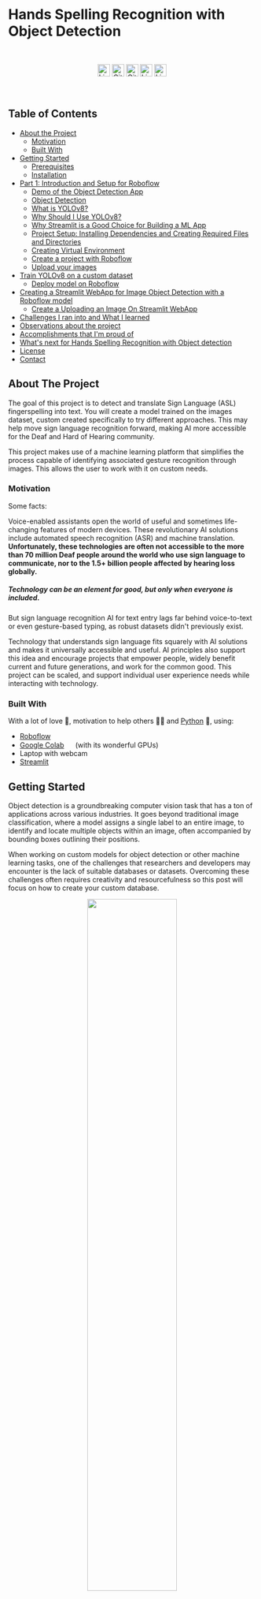 <!--
*** Thanks for checking out this README Template. If you have a suggestion that would
*** make this better, please fork the tinyml-mapping-backlight and create a pull request or simply open
*** an issue with the tag "suggest".
*** Thanks again! Now go create something AMAZING! :D
***
***
***
*** To avoid retyping too much info. Do a search and replace for the following:
*** fullmakeralchemist, tinyml-mapping-backlight, twitter_handle
-->

<!--#     The TensorFlow Microcontroller Challenge    -->
   <h1>Hands Spelling Recognition with Object Detection</h1>

<!-- PROJECT LOGO -->

<br />
<p align="center">
<!--
  <a href="https://github.com/fullmakeralchemist/tinyml-mapping-backlight">
    <img src="assets/logo.png" alt="Logo" width="720">
  </a>
  <br />
  -->

  <img src="https://img.shields.io/github/languages/top/fullmakeralchemist/handsspelling?style=for-the-badge" alt="License" height="25">
  <img src="https://img.shields.io/github/repo-size/fullmakeralchemist/handsspelling?style=for-the-badge" alt="GitHub repo size" height="25">
  <img src="https://img.shields.io/github/last-commit/fullmakeralchemist/handsspelling?style=for-the-badge" alt="GitHub last commit" height="25">
  <img src="https://img.shields.io/github/license/fullmakeralchemist/handsspelling?style=for-the-badge" alt="License" height="25">
  <a href="https://www.linkedin.com/in/padrondata/">
    <img src="https://img.shields.io/badge/-LinkedIn-black.svg?style=for-the-badge&logo=linkedin&colorB=555" alt="LinkedIn" height="25">
  </a>
  <!--
  <a href="https://twitter.com/makeralchemist/">
    <img src="https://img.shields.io/twitter/follow/makeralchemist?label=Twitter&logo=twitter&style=for-the-badge" alt="Twitter" height="25">
  </a>
  -->
  <!--
   <h3 align="center">Tiny ML in Mapping Dance, Visual Arts and interactive museums</h3>
  <p align="center">
    Because Art Inspired Technology, Technology Inspired Art
    <br />
    <a href="https://experiments.withgoogle.com/mapping-dance"><strong>View the project»</strong></a>
    <br />
  </p>
  <p align="center">
  <a href="https://experiments.withgoogle.com/mapping-dance">
    <img src="assets/TFChallengeWinners.png" alt="Logo" width="720">
  </a>
  </p>
  -->
  <br />
</p>
<br />

<!-- TABLE OF CONTENTS -->
## Table of Contents

* [About the Project](#about-the-project)
  * [Motivation](#motivation)
  * [Built With](#built-with)
* [Getting Started](#getting-started)
  * [Prerequisites](#prerequisites)
  * [Installation](#installation)
* [Part 1: Introduction and Setup for Roboflow](#part-1-introduction-and-setup-for-roboflow)
  * [Demo of the Object Detection App](#demo-of-the-object-detection-app)
  * [Object Detection](#object-detection)
  * [What is YOLOv8?](#what-is-yolov8)
  * [Why Should I Use YOLOv8?](#why-should-i-use-yolov8)
  * [Why Streamlit is a Good Choice for Building a ML App](#why-streamlit-is-a-good-choice-for-building-a-ml-app)
  * [Project Setup: Installing Dependencies and Creating Required Files and Directories](#project-setup-installing-dependencies-and-creating-required-files-and-directories)
  * [Creating Virtual Environment](#creating-virtual-environment)
  * [Create a project with Roboflow](#create-a-project-with-roboflow)
  * [Upload your images](#upload-your-images)
* [Train YOLOv8 on a custom dataset](#train-yolov8-on-a-custom-dataset)
  * [Deploy model on Roboflow](#deploy-model-on-roboflow)
* [Creating a Streamlit WebApp for Image Object Detection with a Roboflow model](#creating-a-streamlit-webapp-for-image-object-detection-with-a-roboflow-model)
  * [Create a Uploading an Image On Streamlit WebApp](#create-a-uploading-an-image-on-streamlit-webapp)
* [Challenges I ran into and What I learned](#challenges-i-ran-into-and-what-i-learned)
* [Observations about the project](#observations-about-the-project)
* [Accomplishments that I'm proud of](#accomplishments-that-im-proud-of)
* [What's next for Hands Spelling Recognition with Object detection](#whats-next-for-hands-spelling-recognition-with-object-detection)
* [License](#license)
* [Contact](#contact)

<!-- ABOUT THE PROJECT -->
## About The Project

<!-- [![Tiny ML in Mapping Dance](https://i9.ytimg.com/vi/3YUVTDTo-Zk/mq1.jpg?sqp=CNTs2IcG&rs=AOn4CLBiPsvQ2bGNVZvn_j-nJXj8d81hLA)](https://www.youtube.com/watch?v=3YUVTDTo-Zk) -->

The goal of this project is to detect and translate Sign Language (ASL) fingerspelling into text. You will create a model trained on the images dataset, custom created specifically to try different approaches. This may help move sign language recognition forward, making AI more accessible for the Deaf and Hard of Hearing community.

This project makes use of a machine learning platform that simplifies the process capable of identifying associated gesture recognition through images. This allows the user to work with it on custom needs.

### Motivation

Some facts:

Voice-enabled assistants open the world of useful and sometimes life-changing features of modern devices. These revolutionary AI solutions include automated speech recognition (ASR) and machine translation. **Unfortunately, these technologies are often not accessible to the more than 70 million Deaf people around the world who use sign language to communicate, nor to the 1.5+ billion people affected by hearing loss globally.**

##### Technology can be an element for good, but only when everyone is included.

But sign language recognition AI for text entry lags far behind voice-to-text or even gesture-based typing, as robust datasets didn't previously exist.

Technology that understands sign language fits squarely with AI solutions and makes it universally accessible and useful. AI principles also support this idea and encourage projects that empower people, widely benefit current and future generations, and work for the common good. This project can be scaled, and support individual user experience needs while interacting with technology.

### Built With

With a lot of love 💖, motivation to help others 💪🏼 and [Python](https://www.python.org/) 🐍, using:

* [Roboflow](https://app.roboflow.com/)
* [Google Colab](https://colab.research.google.com/) <img src="https://colab.research.google.com/img/favicon.ico" width="15"> (with its wonderful GPUs)
* Laptop with webcam
* [Streamlit](https://streamlit.io/)


<!-- GETTING STARTED -->
## Getting Started

Object detection is a groundbreaking computer vision task that has a ton of applications across various industries. It goes beyond traditional image classification, where a model assigns a single label to an entire image, to identify and locate multiple objects within an image, often accompanied by bounding boxes outlining their positions.

When working on custom models for object detection or other machine learning tasks, one of the challenges that researchers and developers may encounter is the lack of suitable databases or datasets. Overcoming these challenges often requires creativity and resourcefulness so this post will focus on how to create your custom database.

<p align="center">
<img src="media/dog.png" width="60%">
</p>

## Prerequisites

This is short list things you need to use the guide. 

* Python
* Git

## Part 1: Introduction and Setup for Roboflow
Welcome to Part 1 of our three-part tutorial series on Building Your Own Real-Time Object Detection App: Roboflow(YOLOv8) and Streamlit. In this series, we will walk you through the process of building an end-to-end object detection app that can identify objects from a photo. This web app was built only for images because we are using [share.streamlit.io](http://share.streamlit.io/) this is the Streamlit project hub where you can post your Streamlit projects free and it has a limit of 1 GB memory space for the app, there is a few libraries that cover a lot of that space so in another post or series I’ll add more about video and webcam functions to complement this app.

In Part 1, we will introduce the project, give you a demo of the app in action, and explain why I chose Roboflow and Streamlit for this project. We will also guide you through the setup process, including installing dependencies and creating the necessary files and directories.

By the end of this series, you will have the skills to build your own object detection app. So, let’s dive in!

### Demo of the Object Detection App
This is the [web app](https://objectdetection-eduardo.streamlit.app/) demo from the project that we are going to create and build together in the Streamlit share cloud. The app Object Detection will Upload an image on the WebApp and show detected objects.

### Object Detection
Object detection is a computer vision solution that identifies instances of objects in visual media. Object detection scripts draw a bounding box around an instance of a detected object, paired with a label to represent the contents of the box. For example, a person in an image might be labeled “person” and a car might be labeled “vehicle”.

### What is YOLOv8?
YOLOv8 is the newest state-of-the-art YOLO model that can be used for object detection, image classification, and instance segmentation tasks. YOLOv8 was developed by [Ultralytics](https://ultralytics.com/?ref=blog.roboflow.com), this model is used in Roboflow.

### Why Should I Use YOLOv8?
Here are a few main reasons why you should consider using YOLOv8 for your next computer vision project:

YOLOv8 has a high rate of accuracy measured by COCO and Roboflow 100.
YOLOv8 comes with a lot of developer-convenience features,an a well-structured Python package.
The labeling tool is easy to use and you don’t need to install a tool for that.
And last but not least is not difficult to run it also is faster than use a notebook with TensorFlow. In my case it takes 3 hours to train the model in Google Colab but with Roboflow it took me a few minutes.
### Why Streamlit is a Good Choice for Building a ML App
[Streamlit](https://docs.streamlit.io/) makes it easy to build web-based user interfaces for machine learning applications, enabling data scientists and developers to share their work with non-technical stakeholders.

Streamlit is an open-source framework that simplifies the process of building web applications in Python. And it has it’s own project cloud that makes really easy deploy your project.

### Project Setup: Installing Dependencies and Creating Required Files and Directories
Before diving into the project, make sure you have the following dependencies installed on your system. In my case I’m a Windows user so everything in this tutorial is working for July 2023 in Windows 11.

For this project I have Python 3.11 but in Streamlit cloud only has the version 3.8 to 3.11 so I recommend using that range of versions and the Python packages that we will use will be PyTorch, Ultralytics and Streamlit. We can install these packages using pip into a separate virtual environment.

### Creating Virtual Environment
When working on a Python project, it’s important to keep your dependencies separate from your global Python environment to prevent conflicts between different projects, especially with Pytorch.

Make sure you already have installed Python, VS code(or other IDE) and Git. Follow the next steps:

Create a new virtual environment by running the following command in the terminal after venv you can name as you wish your environment:
```
python -m venv env
```
Then activate the enviroment:
```
env\Scripts\activate
```
The first step is getting our data set (Images folder). In this case I recommend having at least 200 images. While the more pictures you have, the better your model becomes but don’t use pictures nearly identicals. I’m using 4 different sign hand posture so taking 50 photos with any device can take a lot of time so let’s create an environment only for the script that will take photos with our web cam. In this environment we only need to install OpenCV. So run in your terminal:

```
pip install opencv-python
```
Now you can run the following script, basically you can modify the labels, these labels will be used to create folders and will take the number of images that you declared. After finishing with the first label it will continue with the next one until it finishes the labels list. And will display a window that shows what is capturing. Also you can modify the time between each shot and time between the labels capture. Start taking pictures:

[Python Script to take pictures](https://github.com/fullmakeralchemist/handsspelling/blob/master/pythonscripts/img.py)
At this point we will have the amount of images that we need but the name of each picture is random so we have to rename it to make it easier to identify each image. The next code will rename each image in just one folder so run the code for each folder in your project.

[Python Script to rename images](https://github.com/fullmakeralchemist/handsspelling/blob/master/pythonscripts/renameimg.py)

### Create a project with Roboflow
Building a custom dataset can be a painful process. It might take dozens or even hundreds of hours to collect images, label them, and export them in the proper format. Fortunately, Roboflow makes this process straightforward. If you only have images, you can label them in [Roboflow Annotate](https://docs.roboflow.com/annotate?ref=blog.roboflow.com). (When starting from scratch, consider [annotating large batches of images via API](https://docs.roboflow.com/annotate/annotate-api?ref=blog.roboflow.com) or use the [model-assisted labeling](https://blog.roboflow.com/announcing-label-assist/) tool to speed things up.)

Before you start, you need to create a Roboflow [account](https://app.roboflow.com/login?ref=blog.roboflow.com). Once you do that, you can create a new project in the Roboflow dashboard.

<p align="center">
<img src="media/1.png" width="60%">
</p>

Keep in mind to choose the right project type. In this case choose, Object Detection.

<p align="center">
<img src="media/2.png" width="60%">
</p>

### Upload your images
Add data to your newly created project. You can do it through the [web interface](https://docs.roboflow.com/adding-data/object-detection?ref=blog.roboflow.com). If you don’t have a dataset, you can grab one from [Roboflow Universe](https://universe.roboflow.com/?ref=blog.roboflow.com).

If you drag and drop a directory with a data set in a supported format, the Roboflow dashboard will automatically read the images and annotations together. To create a data set with annotations locally in Windows check [this post](https://medium.com/@lalodatos/label-your-images-with-labelimg-in-windows-for-object-detection-models-1b0a66f00a7b).

<p align="center">
<img src="media/3.png" width="60%">
</p>

<p align="center">
<img src="media/4.png" width="60%">
</p>

After all images uploaded you can click Save and Continue.

<p align="center">
<img src="media/5.png" width="60%">
</p>

Then it will appear the pop-up window and you can Click only in Assing Images, in this part if you are working with a Team you can invite them to add images or labeling.

<p align="center">
<img src="media/6.png" width="60%">
</p>
Then we need to click Start Annotating in case you upload images only to use the label tool from Roboflow.

<p align="center">
<img src="media/7.png" width="60%">
</p>

### Label your images
Use the tool to select the element with the classes that you are going to use in your model. And repeat the same process for all the images.

<p align="center">
<img src="media/8.png" width="60%">
</p>

After you finish labeling all the images click the back button highlighted in red in the image below.

<p align="center">
<img src="media/9.png" width="60%">
</p>

Now we can add all the images to the Dataset with the button Add n Image to the Dataset.

<p align="center">
<img src="media/10.png" width="60%">
</p>

Now will appear the option to Add Images you can choose different options I recommend using the default option.

<p align="center">
<img src="media/11.png" width="60%">
</p>

After loading our images to the database another window will appear. You need to make sure that there are no UNASSIGNED images and the Dataset is ready, once you have it similar as the image below you can Click Generate New Version.

<p align="center">
<img src="media/12.png" width="60%">
</p>

When we Generate a New Version we can use some tools to prepare the data and experiment with them. Go to option 3.

<p align="center">
<img src="media/13.png" width="60%">
</p>

In this option we can apply transformations in all the images, so make sure to configure this depending on your project. Maybe you are using a camera in Raspberry Pi or maybe you want to use images with a specific format. For my project this configuration is perfect.

<p align="center">
<img src="media/14.png" width="60%">
</p>

Option 4 is an amazing tool because you can generate extra versions from your images that can duplicate or triplicate in the free version of the dataset. Let’s see the options.

<p align="center">
<img src="media/15.png" width="60%">
</p>

For this project I’ll use flip horizontal, try to experiment with it, and depending on your project you can choose the options that you need.

<p align="center">
<img src="media/16.png" width="60%">
</p>

After you choose an Augmentation you will see extra options. For my project I only need the Horizontal. Try to check what is best for your custom project. After that click Apply

<p align="center">
<img src="media/17.png" width="60%">
</p>

Then click continue to step 5 and last.

<p align="center">
<img src="media/18.png" width="60%">
</p>

Select the Maximun Version and then click Generate and is ready to go.

<p align="center">
<img src="media/19.png" width="60%">
</p>

After this will appear the next page:

<p align="center">
<img src="media/20.png" width="60%">
</p>

Congratulations now you have an Image Dataset ready to train a model.

## Train YOLOv8 on a custom dataset
In this section, we will dive deeper into the YOLOv8 object detection model and explore how to train it .

There are a wide range of open-source object detection models available. A popular choice is models in the YOLO (You Only Look Once) family, which continue to represent the state-of-the-art in object detection tasks.

Once you have a labeled dataset, and you have made your augmentations, it is time to start training an object detection model. Training involves showing instances of your labeled data to a model in batches and iteratively improving the way the model is mapping images to predictions.

As with labeling, you can take two approaches to training and inferring with object detection models train and deploy yourself, or use training and inference services like Roboflow Train and Roboflow Deploy. Both of which are free for Public plans.

In [Upload your images](#label-your-images) we finished the Versions tool from our Roboflow project now is time to train the model. We have to choose the option Custom Train using YOLOv5 and then Get Snippet.

<p align="center">
<img src="media/21.png" width="60%">
</p>

A pop up copy the lines or save it we need the api_key to modify the notebook, will open a [notebook](https://github.com/fullmakeralchemist/handsspelling/tree/master/notebook) in Google Colab after clicking Copy Snippet. Is a repository make sure to create a copy to save the changes first.

<p align="center">
<img src="media/22.png" width="60%">
</p>

When you open the notebook it is necessary to run all to set up the Colab session. There are a few cells that you can avoid but check it first.

<p align="center">
<img src="media/23.png" width="60%">
</p>

If we remember we have the api_key and extra information about our data set we will use it in the Step 5: Exporting dataset from the Notebook we will find a code cell and we need to replace with the copied lines from Roboflow after that we can run everything without modifying anything else.

<p align="center">
<img src="media/24.png" width="60%">
</p>


### Deploy model on Roboflow
Once you have finished training the YOLOv8 model, you’ll have a set of trained weights ready for use. These weights will be in the /runs/detect/train/weights/best.pt folder of your project. You need to download the filebest.pt to use it in the Streamlit app.

<p align="center">
<img src="media/25.png" width="60%">
</p>

<!-- USAGE EXAMPLES -->
## Creating a Streamlit WebApp for Image Object Detection with a Roboflow model
Streamlitis an open-source app framework for Machine Learning and Data Science teams. Create beautiful web apps in minutes. Streamlit apps are Python scripts that run from top to bottom. Every time a user opens a browser tab pointing to your app, the script is re-executed. As the script executes, Streamlit draws its output live in a browser.

[Create an app](https://docs.streamlit.io/library/get-started/create-an-app) using Streamlit’s core features to fetch and cache data, draw charts, plot information on a map, and use interactive widgets, like a slider, to filter results.

Let’s prepare the virtual environment for the Streamlit app. First let’s create a virtual environment and once created then activate it (Windows).

```
python -m venv env
env\Scripts\activate
```

Then we have to install PyTorch, Ultralytics and Streamlit. Try to install in the next order.

```
pip install torch
pip install ultralytics
pip install streamlit
```

After this we are ready to try the hello world in Streamlit to check that everything is installed correctly. Create a file called app.py and put the next code lines using your favorite IDE:

```
import streamlit as st
st.write("Hello, World!")
```

Then run it from the terminal in cmd and if everything works fine will open the browser.

```
streamlit run app.py
```

Then to create a tool to upload our pictures and use the model we need to open the code editor and let’s get started by replacing the previous file and creating a new one named app.py. But we also need a folder called weights and for the moment is everything. Now let’s go to the next step.

## Create a Uploading an Image On Streamlit WebApp
We’ll use Streamlit to allow users to upload an image. After successfully uploading an image, is ready to run object detection on the uploaded image using YOLOv8. This step involves loading the YOLOv8 model and passing the uploaded image through the model to identify the objects present in the image.

We will also visualize the output of the model with the identified objects highlighted in the image. Let’s go into the code.

In [Deploy model on Roboflow](#deploy-model-on-roboflow) of this series, we have discussed how to download a pre-trained weight file of the Yolov8 model. downloaded the best.pt file and saved it inside our weights directory. We will use the same weight file. In the created file with the name app.pywrite the following lines of code:

[Streamlit Script](https://github.com/fullmakeralchemist/handsspelling/blob/master/streamlitscript/app.py)

You can modify the app text in the st.caption line codes as you prefer for your project now let’s run the app with in the terminal:

```
streamlit run app.py
```

This will deploy our app in the web browser that we are currently using, upload an image an check that identifies the objects:

<p align="center">
<img src="media/26.png" width="60%">
</p>

If everything run properly please run the next command to get the requirements:

```
pip freeze > requirements.txt
```

Also we need to create a file called packages.txt in the code folder that and put this line in it:

```
libgl1
```

Now we can create a repo in Github to put our app in the streamlit.io but before that make sure erase everything in the requierements except for 3 things:

```
torch==2.0.1
ultralytics==8.0.142
streamlit==1.25.0
```

The [Streamlit.io](https://share.streamlit.io/) only allows uploading 1GB. The installations use the most of the space, so to avoid that we leave the three mandatory libraries for our app. Check this repository the folder [Code]() and how it needs to uploaded.

<p align="center">
<img src="media/27.png" width="60%">
</p>

From here we are ready to go to [Streamlit.io](https://share.streamlit.io/) and deploy our app. Create an account and then will appear the next window click in the New app.

<p align="center">
<img src="media/28.png" width="60%">
</p>

Connect the Streamlit account with Github and then select the [repository](https://github.com/fullmakeralchemist/handsspelling/tree/master/streamlitscript) where your app is located. then select the branch and change the Main file path:

<p align="center">
<img src="media/29.png" width="60%">
</p>

Now select the Python version and save the changes after this we can click the deploy button.

<p align="center">
<img src="media/30.png" width="60%">
</p>

Then will appear the next window showing all the installations. Check if there are errors.

<p align="center">
<img src="media/31.png" width="60%">
</p>

Then you can try your app and check if it works properly.

<p align="center">
<img src="media/32.png" width="60%">
</p>

The combination of Roboflow and Streamlit enables the development of applications with a user-friendly interface. This approach makes it easier to detect and track objects in real time, allowing for a wide range of use cases not only for Object detection models for other data science and ML projects.

## Challenges I ran into and What I learned

One of the main challenges was to label with labelimg I didn't found a way to install it using Conda in Windows also the same in a virtual environment. After doing research I found how to download it in binary. 

The second main challenge was to run the Streamlit app in the Share hub, I have problems with the Pytorch version. The one I installed on my computer was not compatible with the platform and then it was missing the packages.txt. 

Finally, this is the first time I use Roboflow and Streamlit. In the end, I learned that whenever you may think that you found no way out, the motivation may help you to find alternative solutions with these resources.

## Observations about the project

The Share Streamlit Hub has only 1GB of memory to run apps so I need to be careful with what I deploy and also I try to run it in Heroku but it only gives me 500MB of memory so I couldn't run the app in Heroku. The images data set is hard to create because it is necessary to have images different from each other but with a webcam it is hard to get a variety of hands position. Also if hands position are similar can confuse some things. For this I would like to try PoseNet or MediaPipe to compare both.

Capturing images with the hands position could be hard doing more than 20 photos of a hand gesture. 

## Accomplishments that I'm proud of

- Building a custom script to capture images and just change a few variables for each project
- Create a images data set
- Have a model with an accuracy of >90 %
- Learning new technologies in a record time
- Create a Live demo using Streamlit
- Start creating a tool that will help others

## What's next for Hands Spelling Recognition with Object detection

- Develop a hand posture reconcnition model with PoseNet and/or Mediapipe
- Upload images and annotations from AWS or GCP or Azure to Roboflow.
- Deploy Model in Raspberry Pi.
- Upload images from Raspberry Pi

## License


<!-- CONTACT -->
## Contact

Eduardo Padron - [LinkedIn: @padrondata](https://www.linkedin.com/in/padrondata/)
